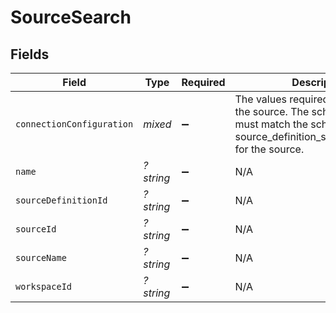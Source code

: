 # SourceSearch


## Fields

| Field                                                                                                                                                 | Type                                                                                                                                                  | Required                                                                                                                                              | Description                                                                                                                                           |
| ----------------------------------------------------------------------------------------------------------------------------------------------------- | ----------------------------------------------------------------------------------------------------------------------------------------------------- | ----------------------------------------------------------------------------------------------------------------------------------------------------- | ----------------------------------------------------------------------------------------------------------------------------------------------------- |
| `connectionConfiguration`                                                                                                                             | *mixed*                                                                                                                                               | :heavy_minus_sign:                                                                                                                                    | The values required to configure the source. The schema for this must match the schema return by source_definition_specifications/get for the source. |
| `name`                                                                                                                                                | *?string*                                                                                                                                             | :heavy_minus_sign:                                                                                                                                    | N/A                                                                                                                                                   |
| `sourceDefinitionId`                                                                                                                                  | *?string*                                                                                                                                             | :heavy_minus_sign:                                                                                                                                    | N/A                                                                                                                                                   |
| `sourceId`                                                                                                                                            | *?string*                                                                                                                                             | :heavy_minus_sign:                                                                                                                                    | N/A                                                                                                                                                   |
| `sourceName`                                                                                                                                          | *?string*                                                                                                                                             | :heavy_minus_sign:                                                                                                                                    | N/A                                                                                                                                                   |
| `workspaceId`                                                                                                                                         | *?string*                                                                                                                                             | :heavy_minus_sign:                                                                                                                                    | N/A                                                                                                                                                   |